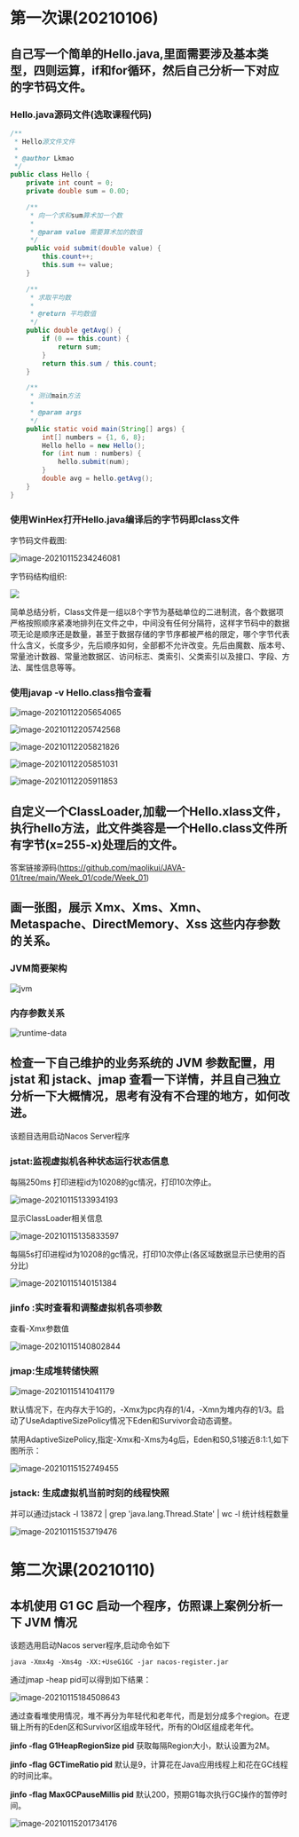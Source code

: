 # 第一次课(20210106)

## 自己写一个简单的Hello.java,里面需要涉及基本类型，四则运算，if和for循环，然后自己分析一下对应的字节码文件。

### Hello.java源码文件(选取课程代码)

```java
/**
 * Hello源文件文件
 *
 * @author Lkmao
 */
public class Hello {
    private int count = 0;
    private double sum = 0.0D;

    /**
     * 向一个求和sum算术加一个数
     *
     * @param value 需要算术加的数值
     */
    public void submit(double value) {
        this.count++;
        this.sum += value;
    }

    /**
     * 求取平均数
     *
     * @return 平均数值
     */
    public double getAvg() {
        if (0 == this.count) {
            return sum;
        }
        return this.sum / this.count;
    }

    /**
     * 测试main方法
     *
     * @param args
     */
    public static void main(String[] args) {
        int[] numbers = {1, 6, 8};
        Hello hello = new Hello();
        for (int num : numbers) {
            hello.submit(num);
        }
        double avg = hello.getAvg();
    }
}
```

### 使用WinHex打开Hello.java编译后的字节码即class文件

字节码文件截图:

![image-20210115234246081](images/image-20210115234246081.png)

字节码结构组织:

![](images/image-20210111214320531.png)

简单总结分析，Class文件是一组以8个字节为基础单位的二进制流，各个数据项严格按照顺序紧凑地排列在文件之中，中间没有任何分隔符，这样字节码中的数据项无论是顺序还是数量，甚至于数据存储的字节序都被严格的限定，哪个字节代表什么含义，长度多少，先后顺序如何，全部都不允许改变。先后由魔数、版本号、常量池计数器、常量池数据区、访问标志、类索引、父类索引以及接口、字段、方法、属性信息等等。

### 使用javap -v Hello.class指令查看

![image-20210112205654065](images/image-20210112205654065.png)

![image-20210112205742568](images/image-20210112205742568.png)

![image-20210112205821826](images/image-20210112205821826.png)

![image-20210112205851031](images/image-20210112205851031.png)

![image-20210112205911853](images/image-20210112205911853.png)



## 自定义一个ClassLoader,加载一个Hello.xlass文件，执行hello方法，此文件类容是一个Hello.class文件所有字节(x=255-x)处理后的文件。

答案链接源码(https://github.com/maolikui/JAVA-01/tree/main/Week_01/code/Week_01)

## 画一张图，展示 Xmx、Xms、Xmn、Metaspache、DirectMemory、Xss 这些内存参数的关系。

### JVM简要架构

![jvm](images\jvm.png)

### 内存参数关系

![runtime-data](images\runtime-data.png)

## 检查一下自己维护的业务系统的 JVM 参数配置，用 jstat 和 jstack、jmap 查看一下详情，并且自己独立分析一下大概情况，思考有没有不合理的地方，如何改进。

该题目选用启动Nacos Server程序

### jstat:监视虚拟机各种状态运行状态信息

每隔250ms 打印进程id为10208的gc情况，打印10次停止。

![image-20210115133934193](images\image-20210115133934193.png)

显示ClassLoader相关信息

![image-20210115135833597](images\image-20210115135833597.png)

每隔5s打印进程id为10208的gc情况，打印10次停止(各区域数据显示已使用的百分比)

![image-20210115140151384](images\image-20210115140151384.png)

### jinfo :实时查看和调整虚拟机各项参数

查看-Xmx参数值

![image-20210115140802844](images\image-20210115140802844.png)

### jmap:生成堆转储快照

![image-20210115141041179](images\image-20210115141041179.png)

默认情况下，在内存大于1G的，-Xmx为pc内存的1/4，-Xmn为堆内存的1/3。启动了UseAdaptiveSizePolicy情况下Eden和Survivor会动态调整。

禁用AdaptiveSizePolicy,指定-Xmx和-Xms为4g后，Eden和S0,S1接近8:1:1,如下图所示：

![image-20210115152749455](images\image-20210115152749455.png)

### jstack: 生成虚拟机当前时刻的线程快照

并可以通过jstack -l 13872 | grep 'java.lang.Thread.State' | wc -l 统计线程数量

![image-20210115153719476](C:\Users\DELL\AppData\Roaming\Typora\typora-user-images\image-20210115153719476.png)



# 第二次课(20210110)

## 本机使用 G1 GC 启动一个程序，仿照课上案例分析一下 JVM 情况

该题选用启动Nacos server程序,启动命令如下

```
java -Xmx4g -Xms4g -XX:+UseG1GC -jar nacos-register.jar
```

通过jmap -heap pid可以得到如下结果：

![image-20210115184508643](images/image-20210115184508643-1610711012714.png)

通过查看堆使用情况，堆不再分为年轻代和老年代，而是划分成多个region。在逻辑上所有的Eden区和Survivor区组成年轻代，所有的Old区组成老年代。

**jinfo -flag G1HeapRegionSize pid** 获取每隔Region大小，默认设置为2M。

**jinfo -flag GCTimeRatio pid** 默认是9，计算花在Java应用线程上和花在GC线程的时间比率。

**jinfo -flag MaxGCPauseMillis pid** 默认200，预期G1每次执行GC操作的暂停时间。

![image-20210115201734176](images/image-20210115201734176.png)